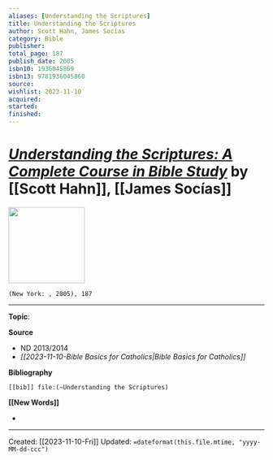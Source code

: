 ```yaml
---
aliases: [Understanding the Scriptures]
title: Understanding the Scriptures
author: Scott Hahn, James Socías
category: Bible
publisher: 
total_page: 187
publish_date: 2005
isbn10: 1936045869
isbn13: 9781936045860
source: 
wishlist: 2023-11-10
acquired: 
started: 
finished: 
---
```

# *[Understanding the Scriptures: A Complete Course in Bible Study]()* by [[Scott Hahn]], [[James Socías]]

<img src="" width=150>

`(New York: , 2005), 187`



--- 
**Topic**: 

**Source**
- ND 2013/2014 
- *[[2023-11-10-Bible Basics for Catholics|Bible Basics for Catholics]]*

**Bibliography**

```query
[[bib]] file:(~Understanding the Scriptures)
```
 

**[[New Words]]**

- 

---
Created: [[2023-11-10-Fri]]
Updated: `=dateformat(this.file.mtime, "yyyy-MM-dd-ccc")`